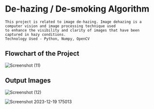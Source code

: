 # De-hazing / De-smoking Algorithm 
```
This project is related to image de-hazing. Image dehazing is a computer vision and image processing technique used 
to enhance the visibility and clarity of images that have been captured in hazy conditions. 
Technology Used - Python, Numpy, OpenCV
```
## Flowchart of the Project
![Screenshot (11)](https://github.com/preetin01/De-hazing-or-De-smoking-Algorithm/assets/116423168/8e897084-4e39-410a-93b0-0060b5dfd661)

## Output Images
![Screenshot (12)](https://github.com/preetin01/De-hazing-or-De-smoking-Algorithm/assets/116423168/8ff5ccd1-61ee-47da-b3fd-6779bbd78f98)
 
![Screenshot 2023-12-19 175013](https://github.com/preetin01/De-hazing-or-De-smoking-Algorithm/assets/116423168/86b4b8af-d142-478c-a8f9-161a1030020e)
